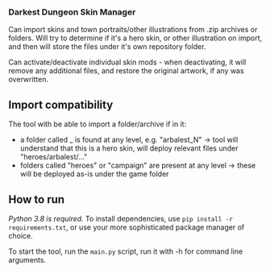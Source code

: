 ### Darkest Dungeon Skin Manager

Can import skins and town portraits/other illustrations from .zip archives or folders. Will try to determine if it's a 
hero skin, or other illustration on import, and then will store the files under it's own repository folder.

Can activate/deactivate individual skin mods - when deactivating, it will remove any additional files, and restore the original artwork, if any was overwritten.

## Import compatibility
The tool with be able to import a folder/archive if in it:
* a folder called <heroname>_<letter> is found at any level, e.g. "arbalest_N" -> tool will understand that this is a hero skin, will deploy relevant files under "heroes/arbalest/..."
* folders called "heroes" or "campaign" are present at any level -> these will be deployed as-is under the game folder

## How to run
*Python 3.8 is required.* To install dependencies, use `pip install -r requirements.txt`, or use your more sophisticated package manager of choice.

To start the tool, run the `main.py` script, run it with -h for command line arguments.